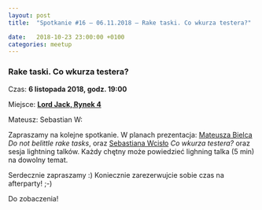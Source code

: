 ```yaml
---
layout: post
title:  "Spotkanie #16 – 06.11.2018 – Rake taski. Co wkurza testera?"

date:   2018-10-23 23:00:00 +0100
categories: meetup
---
```


### Rake taski. Co wkurza testera?

Czas: **6 listopada 2018, godz. 19:00**

Miejsce: **[Lord Jack, Rynek 4](https://goo.gl/maps/zrtPaZJ5W8E2)**

Mateusz: 
Sebastian W: 

Zapraszamy na kolejne spotkanie. W planach prezentacja: [Mateusza Bielca](https://twitter.com/mbie) _Do not belittle rake tasks_, oraz [Sebastiana Wcisło](https://twitter.com/s_wcislo) _Co wkurza testera?_ oraz sesja lightning talków. Każdy chętny może powiedzieć lighning talka (5 min) na dowolny temat.

Serdecznie zapraszamy :) Koniecznie zarezerwujcie sobie czas na afterparty! ;-)

Do zobaczenia!
